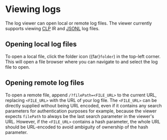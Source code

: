 # Viewing logs

The log viewer can open local or remote log files. The viewer currently supports viewing [CLP] IR
and [JSONL] log files.

## Opening local log files
To open a local file, click the folder icon ({far}`folder`) in the top-left corner. This will open a
file browser where you can navigate to and select the log file to open.

## Opening remote log files
To open a remote file, append `/?filePath=<FILE_URL>` to the current URL, replacing `<FILE_URL>`
with the URL of your log file. The `<FILE_URL>` can be directly supplied without being URL encoded,
even if it contains any search parameters for authentication purposes for example, because the
viewer expects `filePath` to always be the last search parameter in the viewer's URL. However, if
the `<FILE_URL>` contains a hash parameter, the whole URL should be URL-encoded to avoid ambiguity
of ownership of the hash parameter.

[CLP]: https://github.com/y-scope/clp
[JSONL]: https://jsonlines.org/
